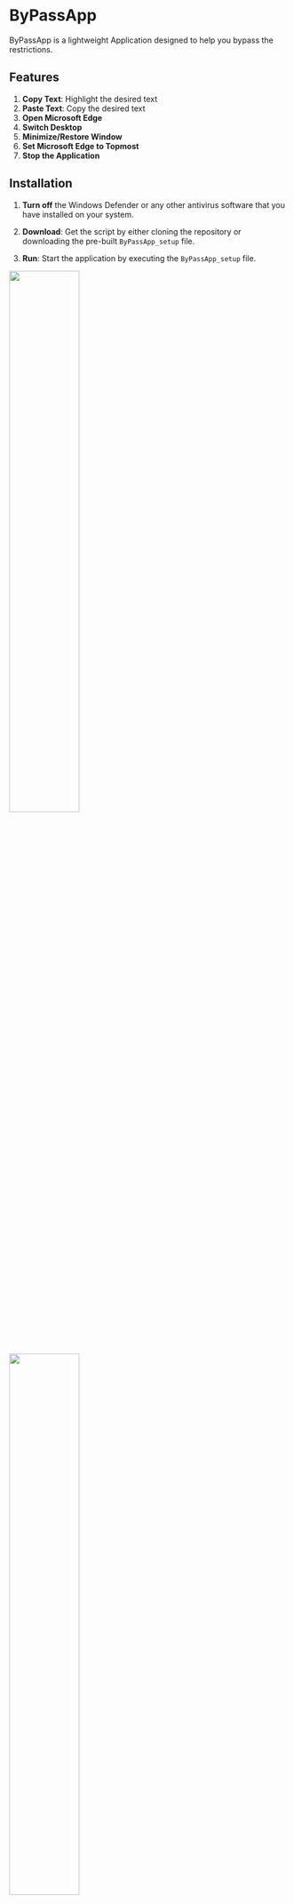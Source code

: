 # ByPassApp

ByPassApp is a lightweight Application designed to help you bypass the restrictions.


## Features

1. **Copy Text**: Highlight the desired text
2. **Paste Text**: Copy the desired text
3. **Open Microsoft Edge**
4. **Switch Desktop**
5. **Minimize/Restore Window**
6. **Set Microsoft Edge to Topmost**
7. **Stop the Application**

## Installation

1. **Turn off** the Windows Defender or any other antivirus software that you have installed on your system.

2. **Download**: Get the script by either cloning the repository or downloading the pre-built `ByPassApp_setup` file.

3. **Run**: Start the application by executing the `ByPassApp_setup` file.

<img width="50%" src="https://github.com/sauravhathi/ByPassApp/assets/61316762/8f5c7b18-bb6b-4d71-92cb-ca799b8ca171">

<img width="50%" src="https://github.com/sauravhathi/ByPassApp/assets/61316762/f1513c91-e4d2-4967-812b-a42f192516a2"/>

## Hotkeys

- `Ctrl + C` or `Ctrl + Alt + C`: Copy text. (Note: This feature may not work in some cases)
- `Ctrl + Alt + F`: Paste copied text.
- `Ctrl + Alt + T`: Open Microsoft Edge browser and set it to topmost.
- `Ctrl + Alt + M`: Switch between minimizing and restoring the window. (Note: This feature is being improved)
- `Ctrl + Alt + G`: Switch between desktops. (Note: This feature may not work in some cases)
- `Win + Ctrl + Right Arrow`: Switch to the next desktop. (Note: This feature may not work in some cases)
- `Win + Ctrl + Left Arrow`: Switch to the previous desktop. (Note: This feature may not work in some cases)
- `Esc`: Terminate the application.

# [YouTube](https://youtu.be/UxZlcHcu2_s)

## Support the Developer

If you find this project useful and want to support its development, consider buying us a coffee! Your support is greatly appreciated.

<img src="https://github.com/sauravhathi/otp-service/assets/61316762/021a6988-e823-4490-b8f2-ca6a0517ecc5" alt="support" style="width: 200px">

Donate: `saurav.34@paytm`

<a href="https://www.buymeacoffee.com/sauravhathi" target="_blank"><img src="https://cdn.buymeacoffee.com/buttons/v2/arial-yellow.png" alt="Buy Me A Coffee" style="height: 60px !important;width: 217px !important;" ></a>

## License

This project is licensed under the MIT License. Refer to the [LICENSE](https://github.com/sauravhathi/ByPassApp/blob/master/LICENSE) file for details.
